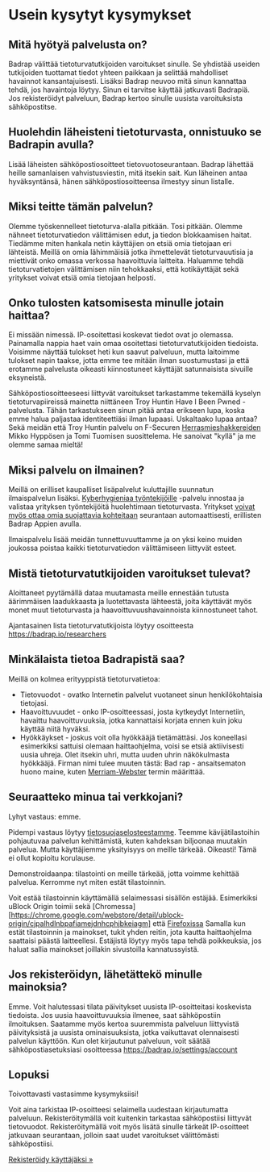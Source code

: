 # Usein kysytyt kysymykset

## Mitä hyötyä palvelusta on?

Badrap välittää tietoturvatutkijoiden varoitukset sinulle. Se yhdistää useiden tutkijoiden tuottamat tiedot yhteen paikkaan
ja selittää mahdolliset havainnot kansantajuisesti. Lisäksi Badrap neuvoo mitä sinun kannattaa tehdä, jos havaintoja löytyy.
Sinun ei tarvitse käyttää jatkuvasti Badrapiä. Jos rekisteröidyt palveluun, Badrap kertoo sinulle uusista varoituksista sähköpostitse.

## Huolehdin läheisteni tietoturvasta, onnistuuko se Badrapin avulla?

Lisää läheisten sähköpostiosoitteet tietovuotoseurantaan. Badrap lähettää heille samanlaisen
vahvistusviestin, mitä itsekin sait. Kun läheinen antaa hyväksyntänsä, hänen sähköpostiosoitteensa
ilmestyy sinun listalle.

## Miksi teitte tämän palvelun?

Olemme työskennelleet tietoturva-alalla pitkään. Tosi pitkään. Olemme nähneet
tietoturvatiedon välittämisen edut, ja tiedon blokkaamisen haitat. Tiedämme miten
hankala netin käyttäjien on etsiä omia tietojaan eri lähteistä. Meillä on
omia lähimmäisiä jotka ihmettelevät tietoturvauutisia ja miettivät onko
omassa verkossa haavoittuvia laitteita. Haluamme tehdä tietoturvatietojen
välittämisen niin tehokkaaksi, että kotikäyttäjät sekä yritykset voivat
etsiä omia tietojaan helposti.

## Onko tulosten katsomisesta minulle jotain haittaa?

Ei missään nimessä. IP-osoitettasi koskevat tiedot ovat jo olemassa.
Painamalla nappia haet vain omaa osoitettasi tietoturvatutkijoiden tiedoista.
Voisimme näyttää tulokset heti kun saavut palveluun, mutta laitoimme
tulokset napin taakse, jotta emme tee mitään ilman suostumustasi ja että
erotamme palvelusta oikeasti kiinnostuneet käyttäjät satunnaisista
sivuille eksyneistä.

Sähköpostiosoitteeseesi liittyvät varoitukset tarkastamme tekemällä kyselyn
tietoturvapiireissä mainetta niittäneen Troy Huntin Have I Been Pwned -palvelusta.
Tähän tarkastukseen sinun pitää antaa erikseen lupa, koska emme halua paljastaa
identiteettiäsi ilman lupaasi. Uskaltaako lupaa antaa? Sekä meidän että Troy Huntin
palvelu on F-Securen [Herrasmieshakkereiden](https://hakkerit.libsyn.com/intro-herrasmieshakkerit)
Mikko Hyppösen ja Tomi Tuomisen suosittelema. He sanoivat "kyllä" ja me olemme samaa mieltä!

## Miksi palvelu on ilmainen?

Meillä on erilliset kaupalliset lisäpalvelut kuluttajille suunnatun ilmaispalvelun
lisäksi. [Kyberhygieniaa työntekijöille](https://hygiene.badrap.io/fi/) -palvelu innostaa ja valistaa yrityksen työntekijöitä
huolehtimaan tietoturvasta. Yritykset [voivat myös ottaa omia suojattavia kohteitaan](https://hygiene.badrap.io/company/) seurantaan
automaattisesti, erillisten Badrap Appien avulla.

Ilmaispalvelu lisää meidän tunnettuvuuttamme ja on yksi keino muiden joukossa poistaa kaikki tietoturvatiedon välittämiseen liittyvät esteet.

## Mistä tietoturvatutkijoiden varoitukset tulevat?

Aloittaneet pyytämällä dataa muutamasta meille ennestään tutusta
äärimmäisen laadukkaasta ja luotettavasta lähteestä, joita käyttävät myös monet
muut tietoturvasta ja haavoittuvuushavainnoista kiinnostuneet tahot.

Ajantasainen lista tietoturvatutkijoista löytyy osoitteesta <https://badrap.io/researchers>


## Minkälaista tietoa Badrapistä saa?

Meillä on kolmea erityyppistä tietoturvatietoa:

* Tietovuodot - ovatko Internetin palvelut vuotaneet sinun henkilökohtaisia tietojasi.
* Haavoittuvuudet - onko IP-osoitteessasi, josta kytkeydyt Internetiin, havaittu haavoittuvuuksia, jotka kannattaisi korjata ennen kuin joku käyttää niitä hyväksi.
* Hyökkäykset - joskus voit olla hyökkääjä tietämättäsi. Jos koneellasi esimerkiksi sattuisi olemaan haittaohjelma, voisi se etsiä aktiivisesti uusia uhreja. Olet itsekin uhri, mutta uuden uhrin näkökulmasta hyökkääjä. Firman nimi tulee muuten tästä: Bad rap - ansaitsematon huono maine, kuten [Merriam-Webster](https://www.merriam-webster.com/words-at-play/usage-bad-rap-vs-bad-rep-vs-bad-wrap) termin määrittää.

## Seuraatteko minua tai verkkojani?

Lyhyt vastaus: emme.

Pidempi vastaus löytyy [tietosuojaselosteestamme](./privacy.md).
Teemme kävijätilastoihin pohjautuvaa palvelun kehittämistä, kuten kahdeksan biljoonaa
muutakin palvelua. Mutta käyttäjiemme yksityisyys on meille tärkeää. Oikeasti! Tämä ei
ollut kopioitu korulause.

Demonstroidaanpa: tilastointi on meille tärkeää,
jotta voimme kehittää palvelua. Kerromme nyt miten estät tilastoinnin.

Voit estää tilastoinnin käyttämällä selaimessasi sisällön estäjää.
Esimerkiksi uBlock Origin toimii sekä [Chromessa][https://chrome.google.com/webstore/detail/ublock-origin/cjpalhdlnbpafiamejdnhcphjbkeiagm]
että [Firefoxissa](https://addons.mozilla.org/en-GB/firefox/addon/ublock-origin/)
Samalla kun estät tilastoinnin ja mainokset, tukit yhden reitin,
jota kautta haittaohjelma saattaisi päästä laitteellesi. Estäjistä löytyy myös
tapa tehdä poikkeuksia, jos haluat sallia mainokset joillakin sivustoilla kannatussyistä.

## Jos rekisteröidyn, lähetättekö minulle mainoksia?

Emme. Voit halutessasi tilata päivitykset uusista IP-osoitteitasi koskevista tiedoista.
Jos uusia haavoittuvuuksia ilmenee, saat sähköpostiin ilmoituksen. Saatamme myös kertoa
suuremmista palveluun liittyvistä päivityksistä ja uusista ominaisuuksista, jotka vaikuttavat
olennaisesti palvelun käyttöön. Kun olet kirjautunut palveluun, voit säätää sähköpostiasetuksiasi
osoitteessa <https://badrap.io/settings/account>

## Lopuksi

Toivottavasti vastasimme kysymyksiisi!

Voit aina tarkistaa IP-osoitteesi selaimella uudestaan kirjautumatta palveluun.
Rekisteröitymällä voit kuitenkin tarkastaa sähköpostiisi liittyvät tietovuodot.
Rekisteröitymällä voit myös lisätä sinulle tärkeät IP-osoitteet jatkuvaan seurantaan,
jolloin saat uudet varoitukset välittömästi sähköpostiisi.

[Rekisteröidy käyttäjäksi »](https://badrap.io/register)
